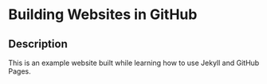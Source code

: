 # Building Websites in GitHub

## Description

This is an example website built while learning how to use Jekyll and GitHub Pages.
